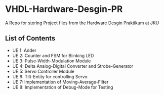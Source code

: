 # VHDL-Hardware-Desgin-PR

A Repo for storing Project files from the Hardware Desgin Praktikum at JKU

## List of Contents

- UE 1: Adder
- UE 2: Counter and FSM for Blinking LED
- UE 3: Pulse-Width-Modulation Module
- UE 4: Delta Analog-Digital Converter and Strobe-Generator
- UE 5: Servo Controller Module
- UE 6: Tilt-Entity for controlling Servo
- UE 7: Implementation of Moving-Average-Filter
- UE 8: Implementation of Debug-Mode for Testing
